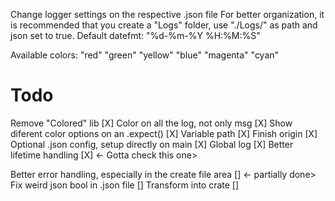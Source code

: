 Change logger settings on the respective .json file
For better organization, it is recommended that you create a "Logs" folder, use "./Logs/" as path and json set to true.
Default datefmt: "%d-%m-%Y %H:%M:%S"

Available colors:
"red"
"green"
"yellow"
"blue"
"magenta"
"cyan"

# Todo
Remove "Colored" lib [X]
Color on all the log, not only msg [X]
Show diferent color options on an .expect() [X]
Variable path [X]
Finish origin [X]
Optional .json config, setup directly on main [X] 
Global log [X]
Better lifetime handling [X] <- Gotta check this one>

Better error handling, especially in the create file area [] <- partially done>
Fix weird json bool in .json file []
Transform into crate []
